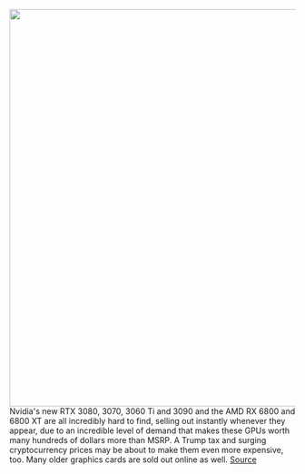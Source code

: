<img src='https://cdn.vox-cdn.com/thumbor/NewyoHNzOJ7ix-CmX3bKUVDnAd8=/0x0:2040x1360/1200x800/filters:focal(632x468:958x794)/cdn.vox-cdn.com/uploads/chorus_image/image/68658907/shollister_201117_4303_0003.0.0.jpg' width='700px' /><br/>
Nvidia's new RTX 3080, 3070, 3060 Ti and 3090 and the AMD RX 6800 and 6800 XT are all incredibly hard to find, selling out instantly whenever they appear, due to an incredible level of demand that makes these GPUs worth many hundreds of dollars more than MSRP. A Trump tax and surging cryptocurrency prices may be about to make them even more expensive, too. Many older graphics cards are sold out online as well.
<a href='https://www.theverge.com/2021/1/12/22227040/nvidia-amd-gpu-shortage-rtx-3080-3070-3060-ti-3090-rx-6800-xt'> Source <a/>